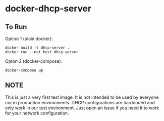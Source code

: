 # docker-dhcp-server

## To Run

Option 1 (plain docker):

``` shell
docker build -t dhcp-server .
docker run --net host dhcp-server
```

Opton 2 (docker-compose):

```shell
docker-compose up
```

## NOTE

This is just a very first test image. It is not intended to be used by everyone nor in production environments. DHCP configurations are hardcoded and only work in our test environment.
Just open an issue if you need it to work for your network configuration.
